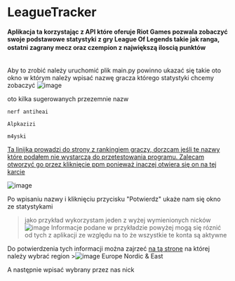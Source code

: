 # **LeagueTracker**

**Aplikacja ta korzystając z API które oferuje Riot Games pozwala zobaczyć swoje podstawowe statystyki z gry League Of Legends takie jak ranga, ostatni zagrany mecz oraz czempion z największą iloscią punktów**
ㅤ
ㅤ
ㅤ
ㅤ

Aby to zrobić należy uruchomić plik main.py powinno ukazać się takie oto okno w którym należy wpisać nazwę gracza którego statystyki chcemy zobaczyć
![image](https://user-images.githubusercontent.com/119539361/206875999-55aac95d-ef84-43ce-a11f-ca170b2ac951.png)

oto kilka sugerowanych przezemnie nazw
```
nerf antiheai
```
```
Alpkazizi
```
```
m4yski
```
[Ta linijka prowadzi do strony z rankingiem graczy, dorzcam jeśli te nazwy które podałem nie wystarczą do przetestowania programu.
Zalecam otworzyć go przez kliknięcie ppm ponieważ inaczej otwiera się on na tej karcie](https://www.op.gg/leaderboards/tier?hl=pl_PL&region=eune)

![image](https://user-images.githubusercontent.com/119539361/206876740-13ea916e-1b89-4309-af43-a0047cf4f498.png)


Po wpisaniu nazwy i kliknięciu przycisku "Potwierdz" ukaże nam się okno ze statystykami
> jako przykład wykorzystam jeden z wyżej wymienionych nicków
![image](https://user-images.githubusercontent.com/119539361/206876179-323b4bd3-e90d-4b6f-adfa-cd548b648ab4.png)
>Informacje podane w przykładzie powyżej mogą się róznić od tych z aplikacji ze względu na to że wszystkie te konta są aktywne


Do potwierdzenia tych informacji można zajrzeć [na tą strone](https://www.op.gg/) na której należy wybrać region >![image](https://user-images.githubusercontent.com/119539361/206876789-0460330c-3910-4ffc-925f-21b9af893393.png) Europe Nordic & East

A następnie wpisać wybrany przez nas nick


